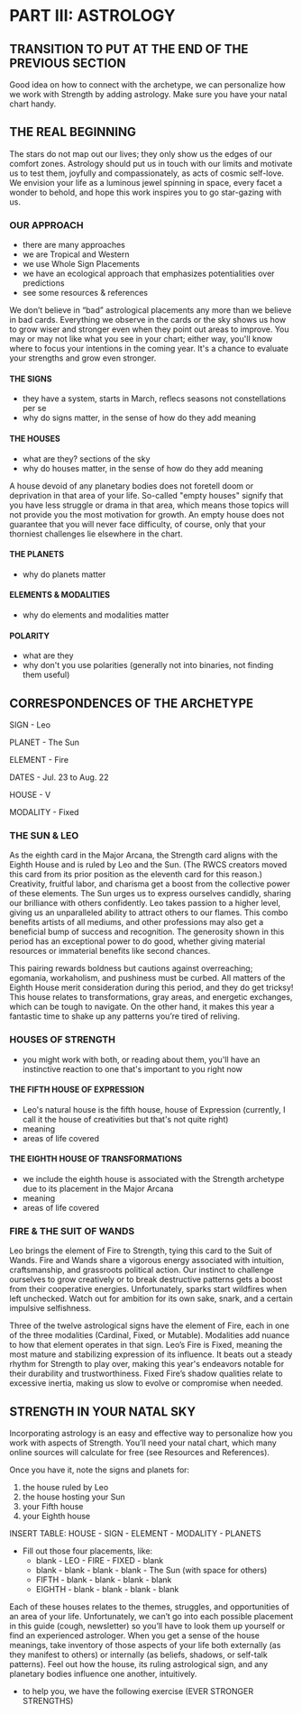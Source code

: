 # PART III: ASTROLOGY

## TRANSITION TO PUT AT THE END OF THE PREVIOUS SECTION

Good idea on how to connect with the archetype, we can personalize how we work with Strength by adding astrology. Make sure you have your natal chart handy.

## THE REAL BEGINNING

The stars do not map out our lives; they only show us the edges of our comfort zones. Astrology should put us in touch with our limits and motivate us to test them, joyfully and compassionately, as acts of cosmic self-love. We envision your life as a luminous jewel spinning in space, every facet a wonder to behold, and hope this work inspires you to go star-gazing with us.

### OUR APPROACH

* there are many approaches
* we are Tropical and Western
* we use Whole Sign Placements
* we have an ecological approach that emphasizes potentialities over predictions
* see some resources & references

We don’t believe in “bad” astrological placements any more than we believe in bad cards. Everything we observe in the cards or the sky shows us how to grow wiser and stronger even when they point out areas to improve. You may or may not like what you see in your chart; either way, you'll know where to focus your intentions in the coming year. It's a chance to evaluate your strengths and grow even stronger.

#### THE SIGNS

* they have a system, starts in March, reflecs seasons not constellations per se
* why do signs matter, in the sense of how do they add meaning

#### THE HOUSES

* what are they? sections of the sky
* why do houses matter, in the sense of how do they add meaning

A house devoid of any planetary bodies does not foretell doom or deprivation in that area of your life. So-called "empty houses" signify that you have less struggle or drama in that area, which means those topics will not provide you the most motivation for growth. An empty house does not guarantee that you will never face difficulty, of course, only that your thorniest challenges lie elsewhere in the chart.

#### THE PLANETS

* why do planets matter

#### ELEMENTS & MODALITIES

* why do elements and modalities matter

#### POLARITY

* what are they
* why don't you use polarities (generally not into binaries, not finding them useful)

## CORRESPONDENCES OF THE ARCHETYPE

SIGN - Leo

PLANET - The Sun

ELEMENT - Fire

DATES - Jul. 23 to Aug. 22

HOUSE - V

MODALITY - Fixed

### THE SUN & LEO

As the eighth card in the Major Arcana, the Strength card aligns with the Eighth House and is ruled by Leo and the Sun. (The RWCS creators moved this card from its prior position as the eleventh card for this reason.) Creativity, fruitful labor, and charisma get a boost from the collective power of these elements. The Sun urges us to express ourselves candidly, sharing our brilliance with others confidently. Leo takes passion to a higher level, giving us an unparalleled ability to attract others to our flames. This combo benefits artists of all mediums, and other professions may also get a beneficial bump of success and recognition. The generosity shown in this period has an exceptional power to do good, whether giving material resources or immaterial benefits like second chances.

This pairing rewards boldness but cautions against overreaching; egomania, workaholism, and pushiness must be curbed. All matters of the Eighth House merit consideration during this period, and they do get tricksy! This house relates to transformations, gray areas, and energetic exchanges, which can be tough to navigate. On the other hand, it makes this year a fantastic time to shake up any patterns you’re tired of reliving.

### HOUSES OF STRENGTH

* you might work with both, or reading about them, you'll have an instinctive reaction to one that's important to you right now

#### THE FIFTH HOUSE OF EXPRESSION

* Leo's natural house is the fifth house, house of Expression (currently, I call it the
house of creativities but that's not quite right)
* meaning
* areas of life covered

#### THE EIGHTH HOUSE OF TRANSFORMATIONS

* we include the eighth house is associated with the Strength archetype due to its placement in the Major Arcana
* meaning
* areas of life covered

### FIRE & THE SUIT OF WANDS

Leo brings the element of Fire to Strength, tying this card to the Suit of Wands. Fire and Wands share a vigorous energy associated with intuition, craftsmanship, and grassroots political action. Our instinct to challenge ourselves to grow creatively or to break destructive patterns gets a boost from their cooperative energies. Unfortunately, sparks start wildfires when left unchecked. Watch out for ambition for its own sake, snark, and a certain impulsive selfishness.

Three of the twelve astrological signs have the element of Fire, each in one of the three modalities (Cardinal, Fixed, or Mutable). Modalities add nuance to how that element operates in that sign. Leo’s Fire is Fixed, meaning the most mature and stabilizing expression of its influence. It beats out a steady rhythm for Strength to play over, making this year's endeavors notable for their durability and trustworthiness. Fixed Fire’s shadow qualities relate to excessive inertia, making us slow to evolve or compromise when needed.

## STRENGTH IN YOUR NATAL SKY

Incorporating astrology is an easy and effective way to personalize how you work with aspects of Strength. You’ll need your natal chart, which many online sources will calculate for free (see Resources and References). 

Once you have it, note the signs and planets for: 

1. the house ruled by Leo
2. the house hosting your Sun
3. your Fifth house
4. your Eighth house

INSERT TABLE:
HOUSE - SIGN - ELEMENT - MODALITY - PLANETS

* Fill out those four placements, like:
  * blank - LEO - FIRE - FIXED - blank
  * blank - blank - blank - blank - The Sun (with space for others)
  * FIFTH - blank - blank - blank - blank
  * EIGHTH - blank - blank - blank - blank

Each of these houses relates to the themes, struggles, and opportunities of an area of your life. Unfortunately, we can’t go into each possible placement in this guide (cough, newsletter) so you’ll have to look them up yourself or find an experienced astrologer. When you get a sense of the house meanings, take inventory of those aspects of your life both externally (as they manifest to others) or internally (as beliefs, shadows, or self-talk patterns). Feel out how the house, its ruling astrological sign, and any planetary bodies influence one another, intuitively. 

* to help you, we have the following exercise (EVER STRONGER STRENGTHS)
